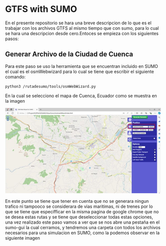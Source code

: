 # GTFS with SUMO
En el presente repositorio se hara una breve descripcion de lo que es el trabajar con los archivos GTFS al mismo tiempo que con sumo, para lo cual se hara una descripcion desde cero.Entoces se empieza con los siguientes pasos:

## Generar Archivo de la Ciudad de Cuenca
Para este paso se uso la herramienta que se encuentran incluido en SUMO el cual es el osmWebwizard para lo cual se tiene que escribir el siguiente comando:
````
python3 /rutadesumo/tools/osmWebWizard.py 
````
En la cual se selecciono el mapa de Cuenca, Ecuador como se muestra en la imagen 

![Mapa Descargado](images/cuenca.jpg)

En este punto se tiene que tener en cuenta que no se generara ningun trafico ni tampooco se considerara de vias maritimas, ni de trenes por lo que se tiene que especifficar en la misma pagina de google chrome que no se desea estas rutas y se tiene que deseleccionar todas estas opciones, una vez realizado este paso vamos a ver que se nos abre una pestaña en el sumo-gui la cual cerramos, y tendremos una carpeta con todos los archivos necesarios para una simulacion en SUMO, como la podemos observar en la siguiente imagen